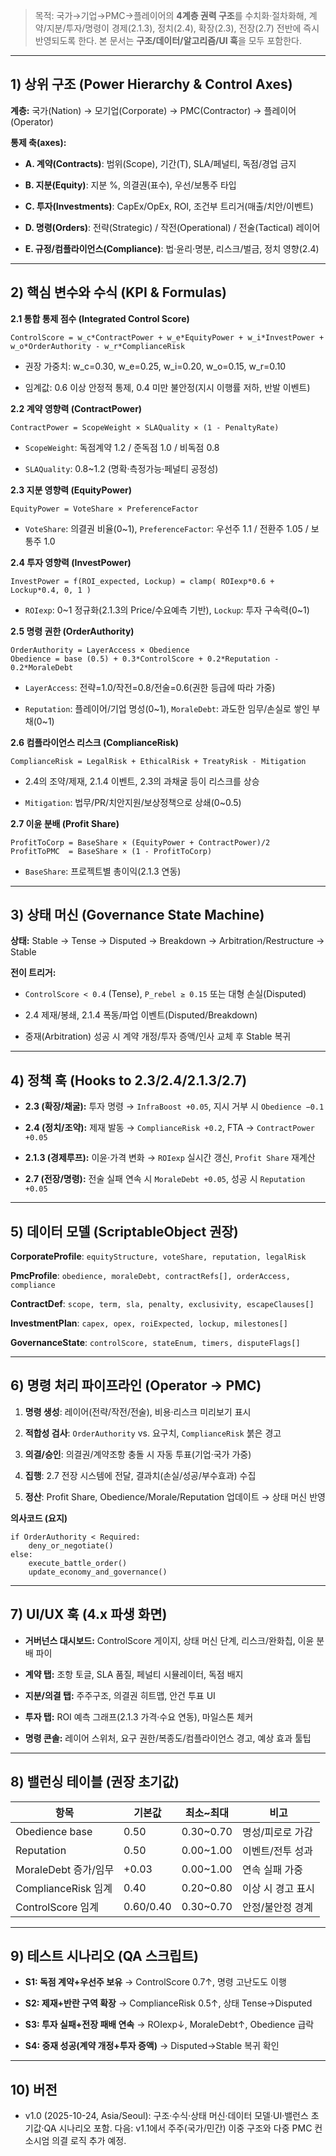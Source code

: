 
> 목적: 국가→기업→PMC→플레이어의 **4계층 권력 구조**를 수치화·절차화해, 계약/지분/투자/명령이 경제(2.1.3), 정치(2.4), 확장(2.3), 전장(2.7) 전반에 즉시 반영되도록 한다. 본 문서는 **구조/데이터/알고리즘/UI 훅**을 모두 포함한다.

---

## 1) 상위 구조 (Power Hierarchy & Control Axes)

**계층:** 국가(Nation) → 모기업(Corporate) → PMC(Contractor) → 플레이어(Operator)

**통제 축(axes):**

- **A. 계약(Contracts)**: 범위(Scope), 기간(T), SLA/페널티, 독점/경업 금지
    
- **B. 지분(Equity)**: 지분 %, 의결권(표수), 우선/보통주 타입
    
- **C. 투자(Investments)**: CapEx/OpEx, ROI, 조건부 트리거(매출/치안/이벤트)
    
- **D. 명령(Orders)**: 전략(Strategic) / 작전(Operational) / 전술(Tactical) 레이어
    
- **E. 규정/컴플라이언스(Compliance)**: 법·윤리·명분, 리스크/벌금, 정치 영향(2.4)
    

---

## 2) 핵심 변수와 수식 (KPI & Formulas)

**2.1 통합 통제 점수 (Integrated Control Score)**

```
ControlScore = w_c*ContractPower + w_e*EquityPower + w_i*InvestPower + w_o*OrderAuthority - w_r*ComplianceRisk
```

- 권장 가중치: w_c=0.30, w_e=0.25, w_i=0.20, w_o=0.15, w_r=0.10
    
- 임계값: 0.6 이상 안정적 통제, 0.4 미만 불안정(지시 이행률 저하, 반발 이벤트)
    

**2.2 계약 영향력 (ContractPower)**

```
ContractPower = ScopeWeight × SLAQuality × (1 - PenaltyRate)
```

- `ScopeWeight`: 독점계약 1.2 / 준독점 1.0 / 비독점 0.8
    
- `SLAQuality`: 0.8~1.2 (명확·측정가능·페널티 공정성)
    

**2.3 지분 영향력 (EquityPower)**

```
EquityPower = VoteShare × PreferenceFactor
```

- `VoteShare`: 의결권 비율(0~1), `PreferenceFactor`: 우선주 1.1 / 전환주 1.05 / 보통주 1.0
    

**2.4 투자 영향력 (InvestPower)**

```
InvestPower = f(ROI_expected, Lockup) = clamp( ROIexp*0.6 + Lockup*0.4, 0, 1 )
```

- `ROIexp`: 0~1 정규화(2.1.3의 Price/수요예측 기반), `Lockup`: 투자 구속력(0~1)
    

**2.5 명령 권한 (OrderAuthority)**

```
OrderAuthority = LayerAccess × Obedience
Obedience = base (0.5) + 0.3*ControlScore + 0.2*Reputation - 0.2*MoraleDebt
```

- `LayerAccess`: 전략=1.0/작전=0.8/전술=0.6(권한 등급에 따라 가중)
    
- `Reputation`: 플레이어/기업 명성(0~1), `MoraleDebt`: 과도한 임무/손실로 쌓인 부채(0~1)
    

**2.6 컴플라이언스 리스크 (ComplianceRisk)**

```
ComplianceRisk = LegalRisk + EthicalRisk + TreatyRisk - Mitigation
```

- 2.4의 조약/제재, 2.1.4 이벤트, 2.3의 과채굴 등이 리스크를 상승
    
- `Mitigation`: 법무/PR/치안지원/보상정책으로 상쇄(0~0.5)
    

**2.7 이윤 분배 (Profit Share)**

```
ProfitToCorp = BaseShare × (EquityPower + ContractPower)/2
ProfitToPMC  = BaseShare × (1 - ProfitToCorp)
```

- `BaseShare`: 프로젝트별 총이익(2.1.3 연동)
    

---

## 3) 상태 머신 (Governance State Machine)

**상태:** Stable → Tense → Disputed → Breakdown → Arbitration/Restructure → Stable

**전이 트리거:**

- `ControlScore < 0.4` (Tense), `P_rebel ≥ 0.15` 또는 대형 손실(Disputed)
    
- 2.4 제재/봉쇄, 2.1.4 폭동/파업 이벤트(Disputed/Breakdown)
    
- 중재(Arbitration) 성공 시 계약 개정/투자 증액/인사 교체 후 Stable 복귀
    

---

## 4) 정책 훅 (Hooks to 2.3/2.4/2.1.3/2.7)

- **2.3 (확장/채굴):** 투자 명령 → `InfraBoost +0.05`, 지시 거부 시 `Obedience −0.1`
    
- **2.4 (정치/조약):** 제재 발동 → `ComplianceRisk +0.2`, FTA → `ContractPower +0.05`
    
- **2.1.3 (경제루프):** 이윤·가격 변화 → `ROIexp` 실시간 갱신, `Profit Share` 재계산
    
- **2.7 (전장/명령):** 전술 실패 연속 시 `MoraleDebt +0.05`, 성공 시 `Reputation +0.05`
    

---

## 5) 데이터 모델 (ScriptableObject 권장)

**CorporateProfile**: `equityStructure, voteShare, reputation, legalRisk`

**PmcProfile**: `obedience, moraleDebt, contractRefs[], orderAccess, compliance`

**ContractDef**: `scope, term, sla, penalty, exclusivity, escapeClauses[]`

**InvestmentPlan**: `capex, opex, roiExpected, lockup, milestones[]`

**GovernanceState**: `controlScore, stateEnum, timers, disputeFlags[]`

---

## 6) 명령 처리 파이프라인 (Operator → PMC)

1. **명령 생성**: 레이어(전략/작전/전술), 비용·리스크 미리보기 표시
    
2. **적합성 검사**: `OrderAuthority` vs. 요구치, `ComplianceRisk` 붉은 경고
    
3. **의결/승인**: 의결권/계약조항 충돌 시 자동 투표(기업·국가 가중)
    
4. **집행**: 2.7 전장 시스템에 전달, 결과치(손실/성공/부수효과) 수집
    
5. **정산**: Profit Share, Obedience/Morale/Reputation 업데이트 → 상태 머신 반영
    

**의사코드 (요지)**

```
if OrderAuthority < Required:
    deny_or_negotiate()
else:
    execute_battle_order()
    update_economy_and_governance()
```

---

## 7) UI/UX 훅 (4.x 파생 화면)

- **거버넌스 대시보드:** ControlScore 게이지, 상태 머신 단계, 리스크/완화칩, 이윤 분배 파이
    
- **계약 탭:** 조항 토글, SLA 품질, 페널티 시뮬레이터, 독점 배지
    
- **지분/의결 탭:** 주주구조, 의결권 히트맵, 안건 투표 UI
    
- **투자 탭:** ROI 예측 그래프(2.1.3 가격·수요 연동), 마일스톤 체커
    
- **명령 콘솔:** 레이어 스위처, 요구 권한/복종도/컴플라이언스 경고, 예상 효과 툴팁
    

---

## 8) 밸런싱 테이블 (권장 초기값)

|항목|기본값|최소~최대|비고|
|---|---|---|---|
|Obedience base|0.50|0.30~0.70|명성/피로로 가감|
|Reputation|0.50|0.00~1.00|이벤트/전투 성과|
|MoraleDebt 증가/임무|+0.03|0.00~1.00|연속 실패 가중|
|ComplianceRisk 임계|0.40|0.20~0.80|이상 시 경고 표시|
|ControlScore 임계|0.60/0.40|0.30~0.70|안정/불안정 경계|

---

## 9) 테스트 시나리오 (QA 스크립트)

- **S1: 독점 계약+우선주 보유** → ControlScore 0.7↑, 명령 고난도도 이행
    
- **S2: 제재+반란 구역 확장** → ComplianceRisk 0.5↑, 상태 Tense→Disputed
    
- **S3: 투자 실패+전장 패배 연속** → ROIexp↓, MoraleDebt↑, Obedience 급락
    
- **S4: 중재 성공(계약 개정+투자 증액)** → Disputed→Stable 복귀 확인
    

---

## 10) 버전

- v1.0 (2025-10-24, Asia/Seoul): 구조·수식·상태 머신·데이터 모델·UI·밸런스 초기값·QA 시나리오 포함. 다음: v1.1에서 주주(국가/민간) 이중 구조와 다중 PMC 컨소시엄 의결 로직 추가 예정.
